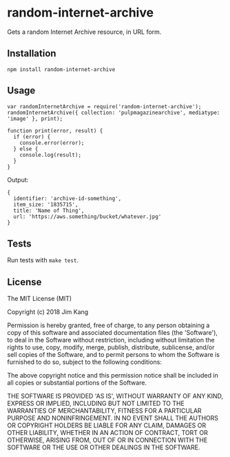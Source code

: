 random-internet-archive
==================

Gets a random Internet Archive resource, in URL form.

Installation
------------

    npm install random-internet-archive

Usage
-----

    var randomInternetArchive = require('random-internet-archive');
    randomInternetArchive({ collection: 'pulpmagazinearchive', mediatype: 'image' }, print);
    
    function print(error, result) {
      if (error) {
        console.error(error);
      } else {
        console.log(result);
      }
    }

Output:

    {
      identifier: 'archive-id-something',
      item_size: '1835715',
      title: 'Name of Thing', 
      url: 'https://aws.something/bucket/whatever.jpg'
    }

Tests
-----

Run tests with `make test`.

License
-------

The MIT License (MIT)

Copyright (c) 2018 Jim Kang

Permission is hereby granted, free of charge, to any person obtaining a copy
of this software and associated documentation files (the 'Software'), to deal
in the Software without restriction, including without limitation the rights
to use, copy, modify, merge, publish, distribute, sublicense, and/or sell
copies of the Software, and to permit persons to whom the Software is
furnished to do so, subject to the following conditions:

The above copyright notice and this permission notice shall be included in
all copies or substantial portions of the Software.

THE SOFTWARE IS PROVIDED 'AS IS', WITHOUT WARRANTY OF ANY KIND, EXPRESS OR
IMPLIED, INCLUDING BUT NOT LIMITED TO THE WARRANTIES OF MERCHANTABILITY,
FITNESS FOR A PARTICULAR PURPOSE AND NONINFRINGEMENT. IN NO EVENT SHALL THE
AUTHORS OR COPYRIGHT HOLDERS BE LIABLE FOR ANY CLAIM, DAMAGES OR OTHER
LIABILITY, WHETHER IN AN ACTION OF CONTRACT, TORT OR OTHERWISE, ARISING FROM,
OUT OF OR IN CONNECTION WITH THE SOFTWARE OR THE USE OR OTHER DEALINGS IN
THE SOFTWARE.
